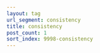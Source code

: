 ```yaml
---
layout: tag
url_segment: consistency
title: consistency
post_count: 1
sort_index: 9998-consistency
---
```

